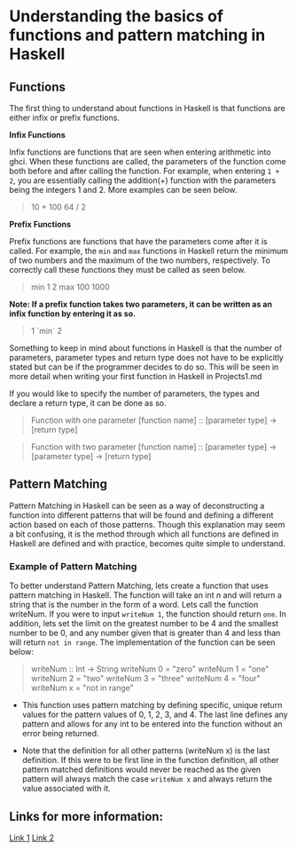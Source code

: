 # Understanding the basics of functions and pattern matching in Haskell

## Functions

The first thing to understand about functions in Haskell is that functions are either infix or prefix functions.

**Infix Functions**

Infix functions are functions that are seen when entering arithmetic into ghci. When these functions are called, the parameters of the function come both before and after calling the function. For example, when entering `1 + 2`, you are essentially calling the addition\(+\) function with the parameters being the integers 1 and 2. More examples can be seen below.

> 10 + 100
> 64 / 2

**Prefix Functions**

Prefix functions are functions that have the parameters come after it is called. For example, the `min` and `max` functions in Haskell return the minimum of two numbers and the maximum of the two numbers, respectively. To correctly call these functions they must be called as seen below.

> min 1 2
> max 100 1000

**Note: If a prefix function takes two parameters, it can be written as an infix function by entering it as so.**

> 1 \`min\` 2

Something to keep in mind about functions in Haskell is that the number of parameters, parameter types and return type does not have to be explicitly stated but can be if the programmer decides to do so. This will be seen in more detail when writing your first function in Haskell in Projects1.md

If you would like to specify the number of parameters, the types and declare a return type, it can be done as so. 

> Function with one parameter
> [function name] :: [parameter type] -> [return type]

> Function with two parameter
> [function name] :: [parameter type] -> [parameter type] -> [return type]

## Pattern Matching

Pattern Matching in Haskell can be seen as a way of deconstructing a function into different patterns that will be found and defining a different action based on each of those patterns. Though this explanation may seem a bit confusing, it is the method through which all functions are defined in Haskell are defined and with practice, becomes quite simple to understand.

### Example of Pattern Matching

To better understand Pattern Matching, lets create a function that uses pattern matching in Haskell. The function will take an int *n* and will return a string that is the number in the form of a word. Lets call the function writeNum. If you were to input `writeNum 1`, the function should return `one`. In addition, lets set the limit on the greatest number to be 4 and the smallest number to be 0, and any number given that is greater than 4 and less than will return `not in range`. The implementation of the function can be seen below:

> writeNum :: Int -> String
> writeNum 0 = "zero"
> writeNum 1 = "one"
> writeNum 2 = "two"
> writeNum 3 = "three"
> writeNum 4 = "four"
> writeNum x = "not in range"

* This function uses pattern matching by defining specific, unique return values for the pattern values of 0, 1, 2, 3, and 4. The last line defines any pattern and allows for any int to be entered into the function without an error being returned.

* Note that the definition for all other patterns (writeNum x) is the last definition. If this were to be first line in the function definition, all other pattern matched definitions would never be reached as the given pattern will always match the case `writeNum x` and always return the value associated with it.

## Links for more information:

[Link 1](http://learnyouahaskell.com/syntax-in-functions)
[Link 2](https://www.tutorialspoint.com/haskell/haskell_functions.htm)

